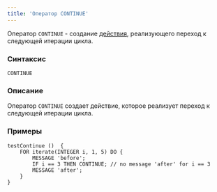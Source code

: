 ```yaml
---
title: 'Оператор CONTINUE'
---
```


Оператор `CONTINUE` - создание [действия](Actions.md), реализующего переход к следующей итерации цикла.

### Синтаксис

```
CONTINUE
```

### Описание

Оператор `CONTINUE` создает действие, которое реализует переход к следующей итерации цикла.

### Примеры

```lsf
testContinue ()  {
    FOR iterate(INTEGER i, 1, 5) DO {
        MESSAGE 'before';
        IF i == 3 THEN CONTINUE; // no message 'after' for i == 3
        MESSAGE 'after';
    }
}
```
